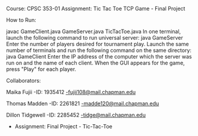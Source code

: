 Course: CPSC 353-01
Assignment: Tic Tac Toe TCP Game - Final Project

How to Run:

javac GameClient.java GameServer.java TicTacToe.java
In one terminal, launch the following command to run universal server:
java GameServer
Enter the number of players desired for tournament play.
Launch the same number of terminals and run the following command on the same directory:
java GameClient
Enter the IP address of the computer which the server was run on and the name of each client. 
When the GUI appears for the game, press "Play" for each player.


Collaborators:

Maika Fujii
 -ID: 1935412
 -fujii108@mail.chapman.edu
 
Thomas Madden
 -ID: 2261821
 -madde120@mail.chapman.edu

Dillon Tidgewell
 -ID: 2285452
 -tidge@mail.chapman.edu
 * Assignment: Final Project - Tic-Tac-Toe
